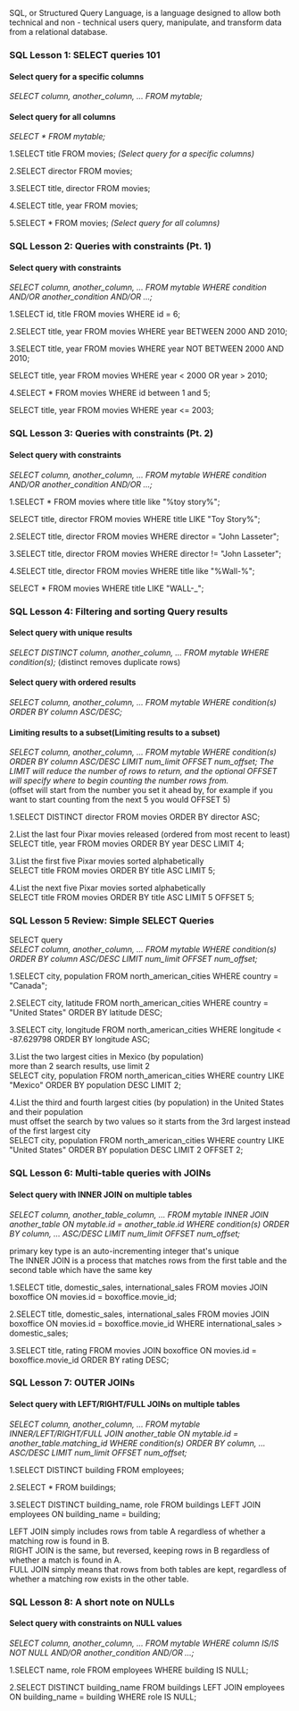SQL, or Structured Query Language, is a language designed to allow both technical and non - technical users query, manipulate, and transform data from a relational database.

### SQL Lesson 1: SELECT queries 101 ###
#### Select query for a specific columns ####
*SELECT column, another_column, …
FROM mytable;*

#### Select query for all columns ####
*SELECT * 
FROM mytable;*

1.SELECT title FROM movies; *(Select query for a specific columns)*

2.SELECT director FROM movies;

3.SELECT title, director FROM movies;

4.SELECT title, year FROM movies;

5.SELECT * FROM movies; *(Select query for all columns)*


### SQL Lesson 2: Queries with constraints (Pt. 1) ###
#### Select query with constraints ####
*SELECT column, another_column, …
FROM mytable
WHERE condition
    AND/OR another_condition
    AND/OR …;*

1.SELECT id, title FROM movies 
WHERE id = 6;

2.SELECT title, year FROM movies
WHERE year BETWEEN 2000 AND 2010;

3.SELECT title, year FROM movies
WHERE year NOT BETWEEN 2000 AND 2010;

SELECT title, year FROM movies
WHERE year < 2000 OR year > 2010;

4.SELECT * FROM movies
WHERE id between 1 and 5;

SELECT title, year FROM movies
WHERE year <= 2003;

### SQL Lesson 3: Queries with constraints (Pt. 2) ###
#### Select query with constraints ####
*SELECT column, another_column, …
FROM mytable
WHERE condition
    AND/OR another_condition
    AND/OR …;*

1.SELECT * FROM movies where title like "%toy story%";

SELECT title, director FROM movies 
WHERE title LIKE "Toy Story%";

2.SELECT title, director FROM movies 
WHERE director = "John Lasseter";

3.SELECT title, director FROM movies 
WHERE director != "John Lasseter";

4.SELECT title, director FROM movies 
WHERE title like "%Wall-%";

SELECT * FROM movies 
WHERE title LIKE "WALL-_";

### SQL Lesson 4: Filtering and sorting Query results ###
#### Select query with unique results ####

*SELECT DISTINCT column, another_column, …
FROM mytable
WHERE condition(s);*
(distinct removes duplicate rows)

#### Select query with ordered results ####
*SELECT column, another_column, …
FROM mytable
WHERE condition(s)
ORDER BY column ASC/DESC;*

#### Limiting results to a subset(Limiting results to a subset) ####
*SELECT column, another_column, …
FROM mytable
WHERE condition(s)
ORDER BY column ASC/DESC
LIMIT num_limit OFFSET num_offset;*
*The LIMIT will reduce the number of rows to return, and the optional OFFSET will specify where to begin counting the number rows from.*  
(offset will start from the number you set it ahead by, for example if you want to start counting from the next 5 you would OFFSET 5)

1.SELECT DISTINCT director FROM movies
ORDER BY director ASC;

2.List the last four Pixar movies released (ordered from most recent to least)  
SELECT title, year FROM movies
ORDER BY year DESC
LIMIT 4;

3.List the first five Pixar movies sorted alphabetically  
SELECT title FROM movies
ORDER BY title ASC
LIMIT 5;

4.List the next five Pixar movies sorted alphabetically  
SELECT title FROM movies
ORDER BY title ASC
LIMIT 5 OFFSET 5;

### SQL Lesson 5 Review: Simple SELECT Queries ###
SELECT query  
*SELECT column, another_column, …
FROM mytable
WHERE condition(s)
ORDER BY column ASC/DESC
LIMIT num_limit OFFSET num_offset;*

1.SELECT city, population FROM north_american_cities
WHERE country = "Canada";

2.SELECT city, latitude FROM north_american_cities
WHERE country = "United States"
ORDER BY latitude DESC;

3.SELECT city, longitude FROM north_american_cities
WHERE longitude < -87.629798
ORDER BY longitude ASC;

3.List the two largest cities in Mexico (by population)  
more than 2 search results, use limit 2  
SELECT city, population FROM north_american_cities
WHERE country LIKE "Mexico"
ORDER BY population DESC
LIMIT 2;

4.List the third and fourth largest cities (by population) in the United States and their population  
must offset the search by two values so it starts from the 3rd largest instead of the first largest city  
SELECT city, population FROM north_american_cities
WHERE country LIKE "United States"
ORDER BY population DESC
LIMIT 2 OFFSET 2;

### SQL Lesson 6: Multi-table queries with JOINs ###
#### Select query with INNER JOIN on multiple tables ####
*SELECT column, another_table_column, …
FROM mytable
INNER JOIN another_table 
    ON mytable.id = another_table.id
WHERE condition(s)
ORDER BY column, … ASC/DESC
LIMIT num_limit OFFSET num_offset;*

primary key type is an auto-incrementing integer that's unique  
The INNER JOIN is a process that matches rows from the first table and the second table which have the same key

1.SELECT title, domestic_sales, international_sales 
FROM movies
  JOIN boxoffice
    ON movies.id = boxoffice.movie_id;

2.SELECT title, domestic_sales, international_sales
FROM movies
  JOIN boxoffice
    ON movies.id = boxoffice.movie_id
WHERE international_sales > domestic_sales;

3.SELECT title, rating
FROM movies
  JOIN boxoffice
    ON movies.id = boxoffice.movie_id
ORDER BY rating DESC;

### SQL Lesson 7: OUTER JOINs ###
#### Select query with LEFT/RIGHT/FULL JOINs on multiple tables ####
*SELECT column, another_column, …
FROM mytable
INNER/LEFT/RIGHT/FULL JOIN another_table 
    ON mytable.id = another_table.matching_id
WHERE condition(s)
ORDER BY column, … ASC/DESC
LIMIT num_limit OFFSET num_offset;*

1.SELECT DISTINCT building FROM employees;

2.SELECT * FROM buildings;

3.SELECT DISTINCT building_name, role 
FROM buildings 
  LEFT JOIN employees
    ON building_name = building;

LEFT JOIN simply includes rows from table A regardless of whether a matching row is found in B.  
RIGHT JOIN is the same, but reversed, keeping rows in B regardless of whether a match is found in A.  
FULL JOIN simply means that rows from both tables are kept, regardless of whether a matching row exists in the other table.  

### SQL Lesson 8: A short note on NULLs ###
#### Select query with constraints on NULL values ####

*SELECT column, another_column, …
FROM mytable
WHERE column IS/IS NOT NULL
AND/OR another_condition
AND/OR …;*

1.SELECT name, role FROM employees
WHERE building IS NULL;

2.SELECT DISTINCT building_name
FROM buildings 
  LEFT JOIN employees
    ON building_name = building
WHERE role IS NULL;